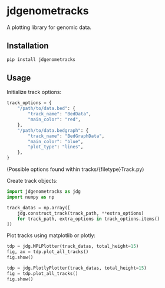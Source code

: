 # jdgenometracks

A plotting library for genomic data.

## Installation

```bash
pip install jdgenometracks
```

## Usage

Initialize track options:

```python
track_options = {
    "/path/to/data.bed": {
        "track_name": "BedData",
        "main_color": "red",
    },
    "/path/to/data.bedgraph": {
        "track_name": "BedGraphData",
        "main_color": "blue",
        "plot_type": "lines",
    },
}
```
(Possible options found within tracks/{filetype}Track.py)

Create track objects:

```python
import jdgenometracks as jdg
import numpy as np

track_datas = np.array([
    jdg.construct_track(track_path, **extra_options)
    for track_path, extra_options in track_options.items()
])

```

Plot tracks using matplotlib or plotly:

```python
tdp = jdg.MPLPlotter(track_datas, total_height=15)
fig, ax = tdp.plot_all_tracks()
fig.show()
```

```python
tdp = jdg.PlotlyPlotter(track_datas, total_height=15)
fig = tdp.plot_all_tracks()
fig.show()
```

